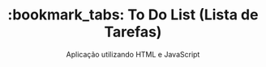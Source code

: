 <h1 align=center>
  :bookmark_tabs: To Do List (Lista de Tarefas)
</h1>

<p align=center>
  Aplicação utilizando HTML e JavaScript
</p>
